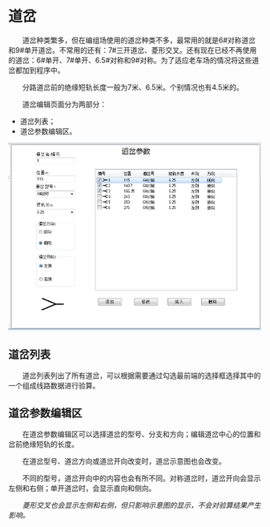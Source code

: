 # 道岔

&emsp;&emsp;道岔种类繁多，但在编组场使用的道岔种类不多，最常用的就是6#对称道岔和9#单开道岔。不常用的还有：7#三开道岔、菱形交叉。还有现在已经不再使用的道岔：6#单开、7#单开、6.5#对称和9#对称。为了适应老车场的情况将这些道岔都加到程序中。

&emsp;&emsp;分路道岔前的绝缘短轨长度一般为7米、6.5米。个别情况也有4.5米的。  
  
&emsp;&emsp;道岔编辑页面分为两部分：

- 道岔列表；
- 道岔参数编辑区。

![道岔编辑页面图](images/SwitchEdit.png)

## 道岔列表

&emsp;&emsp;道岔列表列出了所有道岔，可以根据需要通过勾选最前端的选择框选择其中的一个组成线路数据进行验算。

## 道岔参数编辑区

&emsp;&emsp;在道岔参数编辑区可以选择道岔的型号、分支和方向；编辑道岔中心的位置和岔前绝缘短轨的长度。

&emsp;&emsp;在道岔型号、道岔方向或道岔开向改变时，道岔示意图也会改变。

&emsp;&emsp;不同的型号，道岔开向中的内容也会有所不同。对称道岔时，道岔开向会显示左侧和右侧；单开道岔时，会显示直向和侧向。

&emsp;&emsp;*菱形交叉也会显示左侧和右侧，但只影响示意图的显示，不会对验算结果产生影响。*

